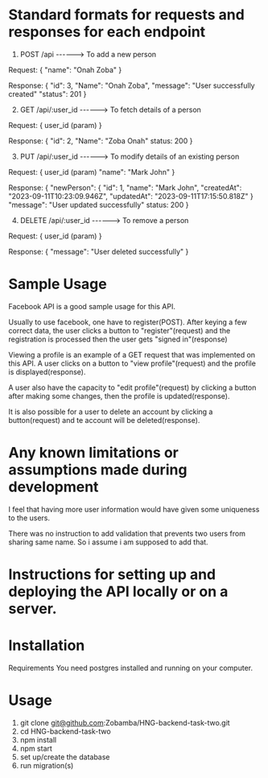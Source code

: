 # Standard formats for requests and responses for each endpoint

1. POST /api  ------> To add a new person

Request: 
{
  "name": "Onah Zoba"
}

Response:
{
"id": 3,
"Name": "Onah Zoba",
"message": "User successfully created"
"status": 201
}

2. GET /api/:user_id  ------> To fetch details of a person

Request: 
{
  user_id (param)
}

Response:
{
    "id": 2,
    "Name": "Zoba Onah"
    status: 200
}

3. PUT /api/:user_id  ------> To modify details of an existing person

Request:
{
  user_id (param)
  "name": "Mark John"
}

Response:
{
  "newPerson": {
        "id": 1,
        "name": "Mark John",
        "createdAt": "2023-09-11T10:23:09.946Z",
        "updatedAt": "2023-09-11T17:15:50.818Z"
    }
    "message": "User updated successfully"
    status: 200
}

4. DELETE /api/:user_id  ------> To remove a person

Request: 
{
  user_id (param)
}

Response: 
{
    "message": "User deleted successfully"
}


# Sample Usage

Facebook API is a good sample usage for this API.

Usually to use facebook, one have to register(POST). After keying a few correct data, the user clicks a button to "register"(request) and the registration is processed then the user gets "signed in"(response)

Viewing a profile is an example of a GET request that was implemented on this API. A user clicks on a button to "view profile"(request) and the profile is displayed(response).

A user also have the capacity to "edit profile"(request) by clicking a button after making some changes, then the profile is updated(response).

It is also possible for a user to delete an account by clicking a button(request) and te account will be deleted(response).


# Any known limitations or assumptions made during development

I feel that having more user information would have given some uniqueness to the users.

There was no instruction to add validation that prevents two users from sharing same name. So i assume i am supposed to add that.


# Instructions for setting up and deploying the API locally or on a server.

# Installation

Requirements
You need postgres installed and running on your computer.

# Usage

1. git clone git@github.com:Zobamba/HNG-backend-task-two.git
2. cd HNG-backend-task-two
3. npm install
4. npm start
5. set up/create the database
6. run migration(s)